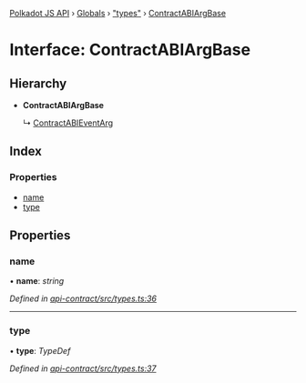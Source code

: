 [Polkadot JS API](../README.md) › [Globals](../globals.md) › ["types"](../modules/_types_.md) › [ContractABIArgBase](_types_.contractabiargbase.md)

# Interface: ContractABIArgBase

## Hierarchy

* **ContractABIArgBase**

  ↳ [ContractABIEventArg](_types_.contractabieventarg.md)

## Index

### Properties

* [name](_types_.contractabiargbase.md#name)
* [type](_types_.contractabiargbase.md#type)

## Properties

###  name

• **name**: *string*

*Defined in [api-contract/src/types.ts:36](https://github.com/polkadot-js/api/blob/0d2896630/packages/api-contract/src/types.ts#L36)*

___

###  type

• **type**: *TypeDef*

*Defined in [api-contract/src/types.ts:37](https://github.com/polkadot-js/api/blob/0d2896630/packages/api-contract/src/types.ts#L37)*
